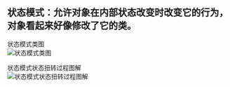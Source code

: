 ## 状态模式：允许对象在内部状态改变时改变它的行为，对象看起来好像修改了它的类。

状态模式类图  
![状态模式类图](http://ww1.sinaimg.cn/large/6ad5a571ly1g24lphg68dj20n50c70ul.jpg)

状态模式状态扭转过程图解  
![状态模式状态扭转过程图解](http://ww1.sinaimg.cn/mw690/6ad5a571ly1g24oye7zd0j20o30vstfp.jpg)